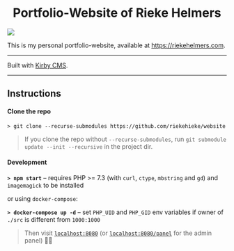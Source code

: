 <br>
<br>

<h1 align="center">Portfolio-Website of Rieke Helmers</h1>

<img src="https://user-images.githubusercontent.com/30436310/86271482-3b8ce280-bbcd-11ea-977f-47da34962ec2.jpg">

This is my personal portfolio-website, available at <a href="https://riekehelmers.com" target="_blank">https://riekehelmers.com</a>.

---

Built with <a href="https://getkirby.com" target="_blank">Kirby CMS</a>.

---

## Instructions

#### Clone the repo

`> git clone --recurse-submodules https://github.com/riekehieke/website`

> If you clone the repo without `--recurse-submodules`, run `git submodule update --init --recursive` in the project dir.

#### Development

**`> npm start`** – requires PHP >= 7.3 (with `curl`, `ctype`, `mbstring` and `gd`) and `imagemagick` to be installed

or using `docker-compose`:

**`> docker-compose up -d`** – set `PHP_UID` and `PHP_GID` env variables if owner of `./src` is different from `1000:1000`

> Then visit [`localhost:8080`](http://localhost:8080) (or [`localhost:8080/panel`](http://localhost:8080/panel) for the admin panel) 👍🏻
